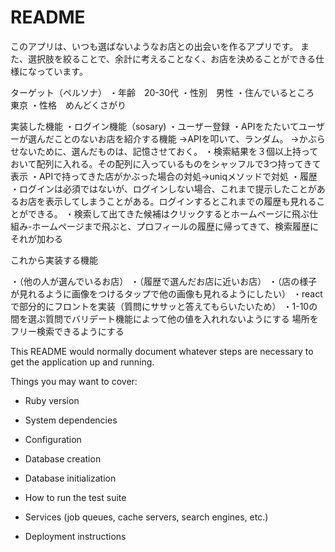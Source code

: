 # README

このアプリは、いつも選ばないようなお店との出会いを作るアプリです。
また、選択肢を絞ることで、余計に考えることなく、お店を決めることができる仕様になっています。

ターゲット（ペルソナ）
・年齢　20-30代
・性別　男性
・住んでいるところ　東京
・性格　めんどくさがり

実装した機能
・ログイン機能（sosary)
・ユーザー登録
・APIをたたいてユーザーが選んだことのないお店を紹介する機能
→APIを叩いて、ランダム。
→かぶらせないために、選んだものは、記憶させておく。
・検索結果を３個以上持っておいて配列に入れる。その配列に入っているものをシャッフルで3つ持ってきて表示
・APIで持ってきた店がかぶった場合の対処→uniqメソッドで対処
・履歴
・ログインは必須ではないが、ログインしない場合、これまで提示したことがあるお店を表示してしまうことがある。ログインするとこれまでの履歴も見れることができる。
・検索して出てきた候補はクリックするとホームページに飛ぶ仕組み-ホームページまで飛ぶと、プロフィールの履歴に帰ってきて、検索履歴にそれが加わる

これから実装する機能

・（他の人が選んでいるお店）
・（履歴で選んだお店に近いお店）
・（店の様子が見れるように画像をつけるタップで他の画像も見れるようにしたい）
・reactで部分的にフロントを実装（質問にササッと答えてもらいたいため）
・1-10の間を選ぶ質問でバリデート機能によって他の値を入れれないようにする
場所をフリー検索できるようにする





This README would normally document whatever steps are necessary to get the
application up and running.

Things you may want to cover:

* Ruby version

* System dependencies

* Configuration

* Database creation

* Database initialization

* How to run the test suite

* Services (job queues, cache servers, search engines, etc.)

* Deployment instructions


